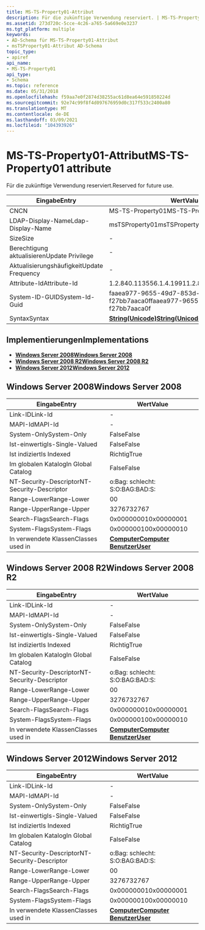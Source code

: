 ```yaml
---
title: MS-TS-Property01-Attribut
description: Für die zukünftige Verwendung reserviert. | MS-TS-Property01-Attribut
ms.assetid: 273d720c-5cce-4c26-a765-5a669e0e3237
ms.tgt_platform: multiple
keywords:
- AD-Schema für MS-TS-Property01-Attribut
- msTSProperty01-Attribut AD-Schema
topic_type:
- apiref
api_name:
- MS-TS-Property01
api_type:
- Schema
ms.topic: reference
ms.date: 05/31/2018
ms.openlocfilehash: f59aa7e0f2874d38255ac61d8ea64e591850224d
ms.sourcegitcommit: 92e74c99f8f4d097676959d0c317f533c2400a80
ms.translationtype: MT
ms.contentlocale: de-DE
ms.lasthandoff: 03/09/2021
ms.locfileid: "104393926"
---
```

# <a name="ms-ts-property01-attribute"></a><span data-ttu-id="29d95-106">MS-TS-Property01-Attribut</span><span class="sxs-lookup"><span data-stu-id="29d95-106">MS-TS-Property01 attribute</span></span>

<span data-ttu-id="29d95-107">Für die zukünftige Verwendung reserviert.</span><span class="sxs-lookup"><span data-stu-id="29d95-107">Reserved for future use.</span></span>



| <span data-ttu-id="29d95-108">Eingabe</span><span class="sxs-lookup"><span data-stu-id="29d95-108">Entry</span></span> | <span data-ttu-id="29d95-109">Wert</span><span class="sxs-lookup"><span data-stu-id="29d95-109">Value</span></span> |
|-------------------|---------------------------------------------|
| <span data-ttu-id="29d95-110">CN</span><span class="sxs-lookup"><span data-stu-id="29d95-110">CN</span></span>                | <span data-ttu-id="29d95-111">MS-TS-Property01</span><span class="sxs-lookup"><span data-stu-id="29d95-111">MS-TS-Property01</span></span>                            |
| <span data-ttu-id="29d95-112">LDAP-Display-Name</span><span class="sxs-lookup"><span data-stu-id="29d95-112">Ldap-Display-Name</span></span> | <span data-ttu-id="29d95-113">msTSProperty01</span><span class="sxs-lookup"><span data-stu-id="29d95-113">msTSProperty01</span></span>                              |
| <span data-ttu-id="29d95-114">Size</span><span class="sxs-lookup"><span data-stu-id="29d95-114">Size</span></span>              | \-                                          |
| <span data-ttu-id="29d95-115">Berechtigung aktualisieren</span><span class="sxs-lookup"><span data-stu-id="29d95-115">Update Privilege</span></span>  | \-                                          |
| <span data-ttu-id="29d95-116">Aktualisierungshäufigkeit</span><span class="sxs-lookup"><span data-stu-id="29d95-116">Update Frequency</span></span>  | \-                                          |
| <span data-ttu-id="29d95-117">Attribute-Id</span><span class="sxs-lookup"><span data-stu-id="29d95-117">Attribute-Id</span></span>      | <span data-ttu-id="29d95-118">1.2.840.113556.1.4.1991</span><span class="sxs-lookup"><span data-stu-id="29d95-118">1.2.840.113556.1.4.1991</span></span>                     |
| <span data-ttu-id="29d95-119">System-ID-GUID</span><span class="sxs-lookup"><span data-stu-id="29d95-119">System-Id-Guid</span></span>    | <span data-ttu-id="29d95-120">faaea977-9655-49d7-853d-f27bb7aaca0f</span><span class="sxs-lookup"><span data-stu-id="29d95-120">faaea977-9655-49d7-853d-f27bb7aaca0f</span></span>        |
| <span data-ttu-id="29d95-121">Syntax</span><span class="sxs-lookup"><span data-stu-id="29d95-121">Syntax</span></span>            | [<span data-ttu-id="29d95-122">**String(Unicode)**</span><span class="sxs-lookup"><span data-stu-id="29d95-122">**String(Unicode)**</span></span>](s-string-unicode.md) |



## <a name="implementations"></a><span data-ttu-id="29d95-123">Implementierungen</span><span class="sxs-lookup"><span data-stu-id="29d95-123">Implementations</span></span>

-   [<span data-ttu-id="29d95-124">**Windows Server 2008**</span><span class="sxs-lookup"><span data-stu-id="29d95-124">**Windows Server 2008**</span></span>](#windows-server-2008)
-   [<span data-ttu-id="29d95-125">**Windows Server 2008 R2**</span><span class="sxs-lookup"><span data-stu-id="29d95-125">**Windows Server 2008 R2**</span></span>](#windows-server-2008-r2)
-   [<span data-ttu-id="29d95-126">**Windows Server 2012**</span><span class="sxs-lookup"><span data-stu-id="29d95-126">**Windows Server 2012**</span></span>](#windows-server-2012)

## <a name="windows-server-2008"></a><span data-ttu-id="29d95-127">Windows Server 2008</span><span class="sxs-lookup"><span data-stu-id="29d95-127">Windows Server 2008</span></span>



| <span data-ttu-id="29d95-128">Eingabe</span><span class="sxs-lookup"><span data-stu-id="29d95-128">Entry</span></span> | <span data-ttu-id="29d95-129">Wert</span><span class="sxs-lookup"><span data-stu-id="29d95-129">Value</span></span> |
|------------------------|-----------------------------------------------------------------------------|
| <span data-ttu-id="29d95-130">Link-ID</span><span class="sxs-lookup"><span data-stu-id="29d95-130">Link-Id</span></span>                | \-                                                                          |
| <span data-ttu-id="29d95-131">MAPI-Id</span><span class="sxs-lookup"><span data-stu-id="29d95-131">MAPI-Id</span></span>                | \-                                                                          |
| <span data-ttu-id="29d95-132">System-Only</span><span class="sxs-lookup"><span data-stu-id="29d95-132">System-Only</span></span>            | <span data-ttu-id="29d95-133">False</span><span class="sxs-lookup"><span data-stu-id="29d95-133">False</span></span>                                                                       |
| <span data-ttu-id="29d95-134">Ist-einwertig</span><span class="sxs-lookup"><span data-stu-id="29d95-134">Is-Single-Valued</span></span>       | <span data-ttu-id="29d95-135">False</span><span class="sxs-lookup"><span data-stu-id="29d95-135">False</span></span>                                                                       |
| <span data-ttu-id="29d95-136">Ist indiziert</span><span class="sxs-lookup"><span data-stu-id="29d95-136">Is Indexed</span></span>             | <span data-ttu-id="29d95-137">Richtig</span><span class="sxs-lookup"><span data-stu-id="29d95-137">True</span></span>                                                                        |
| <span data-ttu-id="29d95-138">Im globalen Katalog</span><span class="sxs-lookup"><span data-stu-id="29d95-138">In Global Catalog</span></span>      | <span data-ttu-id="29d95-139">False</span><span class="sxs-lookup"><span data-stu-id="29d95-139">False</span></span>                                                                       |
| <span data-ttu-id="29d95-140">NT-Security-Descriptor</span><span class="sxs-lookup"><span data-stu-id="29d95-140">NT-Security-Descriptor</span></span> | <span data-ttu-id="29d95-141">o:Bag: schlecht: S:</span><span class="sxs-lookup"><span data-stu-id="29d95-141">O:BAG:BAD:S:</span></span>                                                                |
| <span data-ttu-id="29d95-142">Range-Lower</span><span class="sxs-lookup"><span data-stu-id="29d95-142">Range-Lower</span></span>            | <span data-ttu-id="29d95-143">0</span><span class="sxs-lookup"><span data-stu-id="29d95-143">0</span></span>                                                                           |
| <span data-ttu-id="29d95-144">Range-Upper</span><span class="sxs-lookup"><span data-stu-id="29d95-144">Range-Upper</span></span>            | <span data-ttu-id="29d95-145">32767</span><span class="sxs-lookup"><span data-stu-id="29d95-145">32767</span></span>                                                                       |
| <span data-ttu-id="29d95-146">Search-Flags</span><span class="sxs-lookup"><span data-stu-id="29d95-146">Search-Flags</span></span>           | <span data-ttu-id="29d95-147">0x00000001</span><span class="sxs-lookup"><span data-stu-id="29d95-147">0x00000001</span></span>                                                                  |
| <span data-ttu-id="29d95-148">System-Flags</span><span class="sxs-lookup"><span data-stu-id="29d95-148">System-Flags</span></span>           | <span data-ttu-id="29d95-149">0x00000010</span><span class="sxs-lookup"><span data-stu-id="29d95-149">0x00000010</span></span>                                                                  |
| <span data-ttu-id="29d95-150">In verwendete Klassen</span><span class="sxs-lookup"><span data-stu-id="29d95-150">Classes used in</span></span>        | [<span data-ttu-id="29d95-151">**Computer**</span><span class="sxs-lookup"><span data-stu-id="29d95-151">**Computer**</span></span>](c-computer.md)<br/> [<span data-ttu-id="29d95-152">**Benutzer**</span><span class="sxs-lookup"><span data-stu-id="29d95-152">**User**</span></span>](c-user.md)<br/> |



## <a name="windows-server-2008-r2"></a><span data-ttu-id="29d95-153">Windows Server 2008 R2</span><span class="sxs-lookup"><span data-stu-id="29d95-153">Windows Server 2008 R2</span></span>



| <span data-ttu-id="29d95-154">Eingabe</span><span class="sxs-lookup"><span data-stu-id="29d95-154">Entry</span></span> | <span data-ttu-id="29d95-155">Wert</span><span class="sxs-lookup"><span data-stu-id="29d95-155">Value</span></span> |
|------------------------|-----------------------------------------------------------------------------|
| <span data-ttu-id="29d95-156">Link-ID</span><span class="sxs-lookup"><span data-stu-id="29d95-156">Link-Id</span></span>                | \-                                                                          |
| <span data-ttu-id="29d95-157">MAPI-Id</span><span class="sxs-lookup"><span data-stu-id="29d95-157">MAPI-Id</span></span>                | \-                                                                          |
| <span data-ttu-id="29d95-158">System-Only</span><span class="sxs-lookup"><span data-stu-id="29d95-158">System-Only</span></span>            | <span data-ttu-id="29d95-159">False</span><span class="sxs-lookup"><span data-stu-id="29d95-159">False</span></span>                                                                       |
| <span data-ttu-id="29d95-160">Ist-einwertig</span><span class="sxs-lookup"><span data-stu-id="29d95-160">Is-Single-Valued</span></span>       | <span data-ttu-id="29d95-161">False</span><span class="sxs-lookup"><span data-stu-id="29d95-161">False</span></span>                                                                       |
| <span data-ttu-id="29d95-162">Ist indiziert</span><span class="sxs-lookup"><span data-stu-id="29d95-162">Is Indexed</span></span>             | <span data-ttu-id="29d95-163">Richtig</span><span class="sxs-lookup"><span data-stu-id="29d95-163">True</span></span>                                                                        |
| <span data-ttu-id="29d95-164">Im globalen Katalog</span><span class="sxs-lookup"><span data-stu-id="29d95-164">In Global Catalog</span></span>      | <span data-ttu-id="29d95-165">False</span><span class="sxs-lookup"><span data-stu-id="29d95-165">False</span></span>                                                                       |
| <span data-ttu-id="29d95-166">NT-Security-Descriptor</span><span class="sxs-lookup"><span data-stu-id="29d95-166">NT-Security-Descriptor</span></span> | <span data-ttu-id="29d95-167">o:Bag: schlecht: S:</span><span class="sxs-lookup"><span data-stu-id="29d95-167">O:BAG:BAD:S:</span></span>                                                                |
| <span data-ttu-id="29d95-168">Range-Lower</span><span class="sxs-lookup"><span data-stu-id="29d95-168">Range-Lower</span></span>            | <span data-ttu-id="29d95-169">0</span><span class="sxs-lookup"><span data-stu-id="29d95-169">0</span></span>                                                                           |
| <span data-ttu-id="29d95-170">Range-Upper</span><span class="sxs-lookup"><span data-stu-id="29d95-170">Range-Upper</span></span>            | <span data-ttu-id="29d95-171">32767</span><span class="sxs-lookup"><span data-stu-id="29d95-171">32767</span></span>                                                                       |
| <span data-ttu-id="29d95-172">Search-Flags</span><span class="sxs-lookup"><span data-stu-id="29d95-172">Search-Flags</span></span>           | <span data-ttu-id="29d95-173">0x00000001</span><span class="sxs-lookup"><span data-stu-id="29d95-173">0x00000001</span></span>                                                                  |
| <span data-ttu-id="29d95-174">System-Flags</span><span class="sxs-lookup"><span data-stu-id="29d95-174">System-Flags</span></span>           | <span data-ttu-id="29d95-175">0x00000010</span><span class="sxs-lookup"><span data-stu-id="29d95-175">0x00000010</span></span>                                                                  |
| <span data-ttu-id="29d95-176">In verwendete Klassen</span><span class="sxs-lookup"><span data-stu-id="29d95-176">Classes used in</span></span>        | [<span data-ttu-id="29d95-177">**Computer**</span><span class="sxs-lookup"><span data-stu-id="29d95-177">**Computer**</span></span>](c-computer.md)<br/> [<span data-ttu-id="29d95-178">**Benutzer**</span><span class="sxs-lookup"><span data-stu-id="29d95-178">**User**</span></span>](c-user.md)<br/> |



## <a name="windows-server-2012"></a><span data-ttu-id="29d95-179">Windows Server 2012</span><span class="sxs-lookup"><span data-stu-id="29d95-179">Windows Server 2012</span></span>



| <span data-ttu-id="29d95-180">Eingabe</span><span class="sxs-lookup"><span data-stu-id="29d95-180">Entry</span></span> | <span data-ttu-id="29d95-181">Wert</span><span class="sxs-lookup"><span data-stu-id="29d95-181">Value</span></span> |
|------------------------|-----------------------------------------------------------------------------|
| <span data-ttu-id="29d95-182">Link-ID</span><span class="sxs-lookup"><span data-stu-id="29d95-182">Link-Id</span></span>                | \-                                                                          |
| <span data-ttu-id="29d95-183">MAPI-Id</span><span class="sxs-lookup"><span data-stu-id="29d95-183">MAPI-Id</span></span>                | \-                                                                          |
| <span data-ttu-id="29d95-184">System-Only</span><span class="sxs-lookup"><span data-stu-id="29d95-184">System-Only</span></span>            | <span data-ttu-id="29d95-185">False</span><span class="sxs-lookup"><span data-stu-id="29d95-185">False</span></span>                                                                       |
| <span data-ttu-id="29d95-186">Ist-einwertig</span><span class="sxs-lookup"><span data-stu-id="29d95-186">Is-Single-Valued</span></span>       | <span data-ttu-id="29d95-187">False</span><span class="sxs-lookup"><span data-stu-id="29d95-187">False</span></span>                                                                       |
| <span data-ttu-id="29d95-188">Ist indiziert</span><span class="sxs-lookup"><span data-stu-id="29d95-188">Is Indexed</span></span>             | <span data-ttu-id="29d95-189">Richtig</span><span class="sxs-lookup"><span data-stu-id="29d95-189">True</span></span>                                                                        |
| <span data-ttu-id="29d95-190">Im globalen Katalog</span><span class="sxs-lookup"><span data-stu-id="29d95-190">In Global Catalog</span></span>      | <span data-ttu-id="29d95-191">False</span><span class="sxs-lookup"><span data-stu-id="29d95-191">False</span></span>                                                                       |
| <span data-ttu-id="29d95-192">NT-Security-Descriptor</span><span class="sxs-lookup"><span data-stu-id="29d95-192">NT-Security-Descriptor</span></span> | <span data-ttu-id="29d95-193">o:Bag: schlecht: S:</span><span class="sxs-lookup"><span data-stu-id="29d95-193">O:BAG:BAD:S:</span></span>                                                                |
| <span data-ttu-id="29d95-194">Range-Lower</span><span class="sxs-lookup"><span data-stu-id="29d95-194">Range-Lower</span></span>            | <span data-ttu-id="29d95-195">0</span><span class="sxs-lookup"><span data-stu-id="29d95-195">0</span></span>                                                                           |
| <span data-ttu-id="29d95-196">Range-Upper</span><span class="sxs-lookup"><span data-stu-id="29d95-196">Range-Upper</span></span>            | <span data-ttu-id="29d95-197">32767</span><span class="sxs-lookup"><span data-stu-id="29d95-197">32767</span></span>                                                                       |
| <span data-ttu-id="29d95-198">Search-Flags</span><span class="sxs-lookup"><span data-stu-id="29d95-198">Search-Flags</span></span>           | <span data-ttu-id="29d95-199">0x00000001</span><span class="sxs-lookup"><span data-stu-id="29d95-199">0x00000001</span></span>                                                                  |
| <span data-ttu-id="29d95-200">System-Flags</span><span class="sxs-lookup"><span data-stu-id="29d95-200">System-Flags</span></span>           | <span data-ttu-id="29d95-201">0x00000010</span><span class="sxs-lookup"><span data-stu-id="29d95-201">0x00000010</span></span>                                                                  |
| <span data-ttu-id="29d95-202">In verwendete Klassen</span><span class="sxs-lookup"><span data-stu-id="29d95-202">Classes used in</span></span>        | [<span data-ttu-id="29d95-203">**Computer**</span><span class="sxs-lookup"><span data-stu-id="29d95-203">**Computer**</span></span>](c-computer.md)<br/> [<span data-ttu-id="29d95-204">**Benutzer**</span><span class="sxs-lookup"><span data-stu-id="29d95-204">**User**</span></span>](c-user.md)<br/> |



 

 





